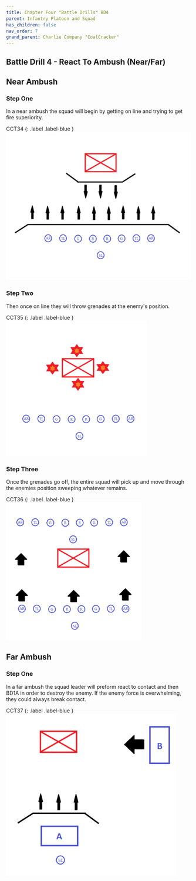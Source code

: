 ```yaml
---
title: Chapter Four "Battle Drills" BD4
parent: Infantry Platoon and Squad
has_children: false
nav_order: 7
grand_parent: Charlie Company "CoalCracker"
---
```

## Battle Drill 4 - React To Ambush (Near/Far)

## Near Ambush
### Step One
In a near ambush the squad will begin by getting on line and trying to get fire superiority.

CCT34
{: .label .label-blue }
![CCT34](https://github.com/Baconbits111/28thDocs/blob/main/images/CCT34.png?raw=true)

### Step Two
Then once on line they will throw grenades at the enemy's position.

CCT35
{: .label .label-blue }
![CCT35](https://github.com/Baconbits111/28thDocs/blob/main/images/CCT35.png?raw=true)

### Step Three
Once the grenades go off, the entire squad will pick up and move through the enemies position sweeping whatever remains.

CCT36
{: .label .label-blue }
![CCT36](https://github.com/Baconbits111/28thDocs/blob/main/images/CCT36.png?raw=true)

## Far Ambush
### Step One
In a far ambush the squad leader will preform react to contact and then BD1A in order to destroy the enemy. If the enemy force is overwhelming, they could always break contact.

CCT37
{: .label .label-blue }
![CCT37](https://github.com/Baconbits111/28thDocs/blob/main/images/CCT37.png?raw=true)